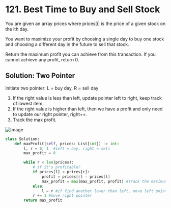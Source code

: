 # 121. Best Time to Buy and Sell Stock
You are given an array prices where prices[i] is the price of a given stock on the ith day.

You want to maximize your profit by choosing a single day to buy one stock and choosing a different day in the future to sell that stock.

Return the maximum profit you can achieve from this transaction. If you cannot achieve any profit, return 0.


## Solution: Two Pointer
 Initiate two pointer:
 L = buy day,
 R = sell day

1. If the right value is less than left, update pointer left to right, keep track of lowest item.
2. If the right value is higher than left, then we have a profit and only need to update our right pointer, right++.
3. Track the max profit.

![image](https://user-images.githubusercontent.com/60995499/219713829-15d51a65-6ba7-4ccf-9919-251e91ec3df9.png)


```Python
class Solution:
    def maxProfit(self, prices: List[int]) -> int:
        l, r = 0, 1  #left = buy, right = sell
        max_profit = 0

        while r < len(prices):
            # if it's profitable?
            if prices[l] < prices[r]:
                profit = prices[r] - prices[l]
                max_profit = max(max_profit, profit) #track the maximum profit
            else:
                l = r #if find another lower than left, move left pointer to be the right
            r += 1 #move right pointer
        return max_profit


